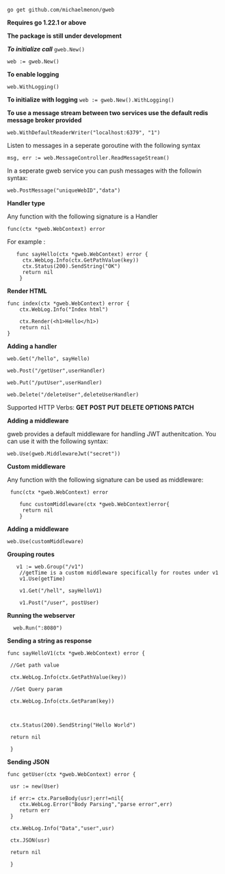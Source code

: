 
`go get github.com/michaelmenon/gweb`

**Requires go 1.22.1 or above**

**The package is still under development**

***To initialize call*** `gweb.New()`

    web := gweb.New()

**To enable logging**

    web.WithLogging()

**To initialize with logging**
`web := gweb.New().WithLogging()`

**To use a message stream between two services use the default redis message broker provided**

    web.WithDefaultReaderWriter("localhost:6379", "1")

Listen to messages in a seperate goroutine with the following syntax

    msg, err := web.MessageController.ReadMessageStream()

In a seperate gweb service you can push messages with the followin syntax:

    web.PostMessage("uniqueWebID","data")

**Handler type**

Any function with the following signature is a Handler

    func(ctx *gweb.WebContext) error

For example :

       func sayHello(ctx *gweb.WebContext) error {
         ctx.WebLog.Info(ctx.GetPathValue(key))
         ctx.Status(200).SendString("OK")
         return nil
        }

**Render HTML**

```
func index(ctx *gweb.WebContext) error {
    ctx.WebLog.Info("Index html")

    ctx.Render(<h1>Hello</h1>)
    return nil
}
```

**Adding a handler**

`web.Get("/hello", sayHello)`

`web.Post("/getUser",userHandler)`

`web.Put("/putUser",userHandler)`

`web.Delete("/deleteUser",deleteUserHandler)`

Supported HTTP Verbs:
**GET POST PUT DELETE OPTIONS PATCH**

**Adding a middleware**

gweb provides a default middleware for handling JWT authenitcation. You can use it with the following syntax:

`web.Use(gweb.MiddlewareJwt("secret"))`

**Custom middleware**

Any function with the following signature can be used as middleware:

     func(ctx *gweb.WebContext) error
    
        func customMiddleware(ctx *gweb.WebContext)error{
         return nil
        }

**Adding a middleware**

    web.Use(customMiddleware)

**Grouping routes**

       v1 := web.Group("/v1")
        //getTime is a custom middleware specifically for routes under v1
        v1.Use(getTime)
        
        v1.Get("/hell", sayHelloV1)
        
        v1.Post("/user", postUser)

**Running the webserver**

      web.Run(":8080")

**Sending a string as response**

    func sayHelloV1(ctx *gweb.WebContext) error {
    
     //Get path value
    
     ctx.WebLog.Info(ctx.GetPathValue(key))
    
     //Get Query param
    
     ctx.WebLog.Info(ctx.GetParam(key))
    
      
    
     ctx.Status(200).SendString("Hello World")
    
     return nil
    
     }

**Sending JSON**

    func getUser(ctx *gweb.WebContext) error {
    
     usr := new(User)
    
     if err:= ctx.ParseBody(usr);err!=nil{
        ctx.WebLog.Error("Body Parsing","parse error",err)
        return err
     }
    
     ctx.WebLog.Info("Data","user",usr)
    
     ctx.JSON(usr)
    
     return nil
    
     }
